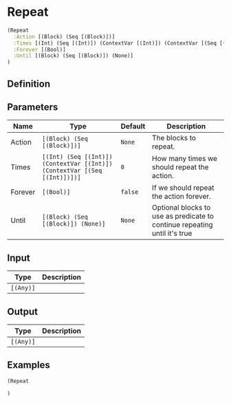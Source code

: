 # Repeat

```clojure
(Repeat
  :Action [(Block) (Seq [(Block)])]
  :Times [(Int) (Seq [(Int)]) (ContextVar [(Int)]) (ContextVar [(Seq [(Int)])])]
  :Forever [(Bool)]
  :Until [(Block) (Seq [(Block)]) (None)]
)
```

## Definition


## Parameters
| Name | Type | Default | Description |
|------|------|---------|-------------|
| Action | `[(Block) (Seq [(Block)])]` | `None` | The blocks to repeat. |
| Times | `[(Int) (Seq [(Int)]) (ContextVar [(Int)]) (ContextVar [(Seq [(Int)])])]` | `0` | How many times we should repeat the action. |
| Forever | `[(Bool)]` | `false` | If we should repeat the action forever. |
| Until | `[(Block) (Seq [(Block)]) (None)]` | `None` | Optional blocks to use as predicate to continue repeating until it's true |


## Input
| Type | Description |
|------|-------------|
| `[(Any)]` |  |


## Output
| Type | Description |
|------|-------------|
| `[(Any)]` |  |


## Examples

```clojure
(Repeat

)
```
